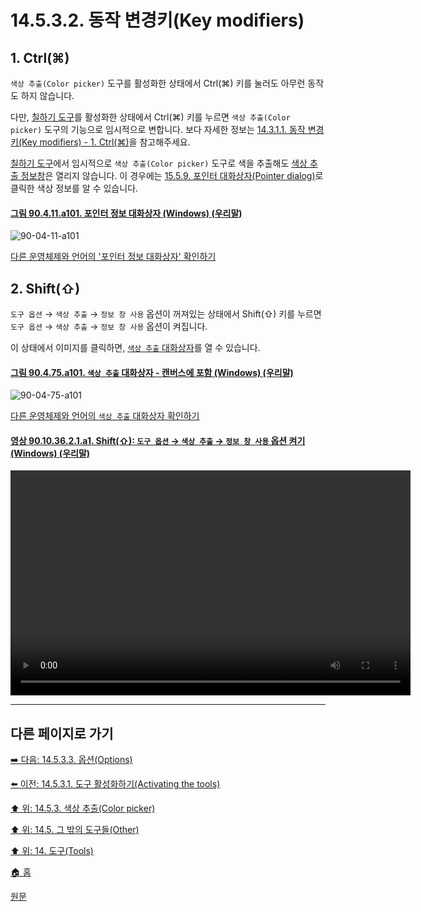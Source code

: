 # 14.5.3.2. 동작 변경키(Key modifiers)

<a id="14-05-03-02-s1"></a>

## 1. Ctrl(⌘)
`색상 추출(Color picker)` 도구를 활성화한 상태에서 Ctrl(⌘) 키를 눌러도 아무런 동작도 하지 않습니다. 

다만, [칠하기 도구](./14-03-00-paint_tools.md)를 활성화한 상태에서 Ctrl(⌘) 키를 누르면 `색상 추출(Color picker)` 도구의 기능으로 임시적으로 변합니다. 보다 자세한 정보는 [14.3.1.1. 동작 변경키(Key modifiers) - 1. Ctrl(⌘)](./14-03-01-01-key_modifiers.md#14-03-01-01-s1)을 참고해주세요.

[칠하기 도구](./14-03-00-paint_tools.md)에서 임시적으로 `색상 추출(Color picker)` 도구로 색을 추출해도 [색상 추출 정보창](./14-05-03-03-04-use_info_window.md)은 열리지 않습니다. 이 경우에는 [15.5.9. 포인터 대화상자(Pointer dialog)](./15-05-09-pointer-dialog.md)로 클릭한 색상 정보를 알 수 있습니다.

<a id="90-04-11-a101"></a>

#### [그림 90.4.11.a101. 포인터 정보 대화상자 (Windows) (우리말)](./90-04-11-pointer_information.md#90-04-11-a101)
![90-04-11-a101](https://github.com/wonder13662/gimp/assets/15767104/228ae348-3472-4c61-8f01-09abcb09aeaa)

[다른 운영체제와 언어의 '포인터 정보 대화상자' 확인하기](./90-04-11-pointer_information.md#90-04-11-a102)

<a id="14-05-03-02-s2"></a>

## 2. Shift(⇧)
`도구 옵션` → `색상 추출` → `정보 창 사용` 옵션이 꺼져있는 상태에서 Shift(⇧) 키를 누르면 `도구 옵션` → `색상 추출` → `정보 창 사용` 옵션이 켜집니다.

이 상태에서 이미지를 클릭하면, [`색상 추출` 대화상자](./14-05-03-03-04-use_info_window.md)를 열 수 있습니다.

<a id="90-04-75-a101"></a>

#### [그림 90.4.75.a101. `색상 추출` 대화상자 - 캔버스에 포함 (Windows) (우리말)](./90-04-75-color_picker.md#90-04-75-a101)
![90-04-75-a101](https://github.com/wonder13662/gimp/assets/15767104/2937fd4f-5117-4fe9-9694-f0948aba3c04)

[다른 운영체제와 언어의 `색상 추출` 대화상자 확인하기](./90-04-75-color_picker.md#90-04-75-a111)

<a id="90-10-36-02-01-a1"></a>

#### [영상 90.10.36.2.1.a1. Shift(⇧): `도구 옵션` → `색상 추출` → `정보 창 사용` 옵션 켜기 (Windows) (우리말)](./90-10-36-02-01-open_color_picker_info_window.md#90-10-36-02-01-a1)
<video controls="controls" width="640" height="360" src="https://github.com/wonder13662/gimp/assets/15767104/e8f0d596-5a44-4224-b7f4-00dc3e6e2278"></video>

***

## 다른 페이지로 가기

[➡️ 다음: 14.5.3.3. 옵션(Options)](./14-05-03-03-00-options.md)

[⬅️ 이전: 14.5.3.1. 도구 활성화하기(Activating the tools)](./14-05-03-01-activating_the_tool.md)

[⬆️ 위: 14.5.3. 색상 추출(Color picker)](./14-05-03-00-color-picker.md)

[⬆️ 위: 14.5. 그 밖의 도구들(Other)](./14-05-00-other.md)

[⬆️ 위: 14. 도구(Tools)](./14-00-tools.md)

[🏠 홈](./00-home.md)

[원문](https://docs.gimp.org/2.10/ko/gimp-tool-color-picker.html#idm16689)